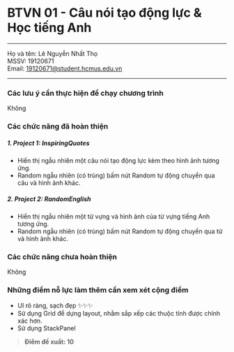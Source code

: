# BTVN 01 - Câu nói tạo động lực & Học tiếng Anh
***
Họ và tên: Lê Nguyễn Nhất Thọ  
MSSV: 19120671  
Email: <19120671@student.hcmus.edu.vn>  
***
### Các lưu ý cần thực hiện để chạy chương trình
Không

### Các chức năng đã hoàn thiện

##### 1. Project 1:  InspiringQuotes

* Hiển thị ngẫu nhiên một câu nói tạo động lực kèm theo hình ảnh tương ứng.
* Random ngẫu nhiên (có trùng) bấm nút Random tự động chuyển qua câu và hình ảnh khác.

##### 2. Project 2:  RandomEnglish

* Hiển thị ngẫu nhiên một từ vựng và hình ảnh của từ vựng tiếng Anh tương ứng.
* Random ngẫu nhiên (có trùng) bấm nút Random tự động chuyển qua từ và hình ảnh khác.

### Các chức năng chưa hoàn thiện
Không

### Những điểm nỗ lực làm thêm cần xem xét cộng điểm

* UI rõ ràng, sạch đẹp ✨✨✨
* Sử dụng Grid để dựng layout, nhằm sắp xếp các thuộc tính được chính xác hơn.
* Sử dụng StackPanel

> **Điểm đề xuất: 10**
